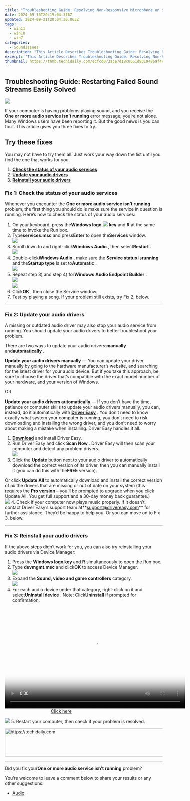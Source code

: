 ```yaml
---
title: "Troubleshooting Guide: Resolving Non-Responsive Microphone on SteelSeries Arctis Prime Headset"
date: 2024-09-16T20:19:04.376Z
updated: 2024-09-21T20:04:30.063Z
tags:
  - win11
  - win10
  - win7
categories:
  - SoundIssues
description: "This Article Describes Troubleshooting Guide: Resolving Non-Responsive Microphone on SteelSeries Arctis Prime Headset"
excerpt: "This Article Describes Troubleshooting Guide: Resolving Non-Responsive Microphone on SteelSeries Arctis Prime Headset"
thumbnail: https://thmb.techidaily.com/ecfcd073ace7d18c0661d93194869f4c69c9a93b7f7e0b0c3bf6cf212d7d6071.jpg
---
```


## Troubleshooting Guide: Restarting Failed Sound Streams Easily Solved

![](https://images.drivereasy.com/wp-content/uploads/2018/11/img_5bfa8e3647763.jpg)

 If your computer is having problems playing sound, and you receive the **One or more audio service isn’t running** error message, you’re not alone. Many Windows users have been reporting it. But the good news is you can fix it. This article gives you three fixes to try…

## Try these fixes

 You may not have to try them all. Just work your way down the list until you find the one that works for you.

1. [**Check the status of your audio services**](https://tools.techidaily.com/drivereasy/download/)
2. [**Update your audio drivers**](https://tools.techidaily.com/drivereasy/download/)
3. [**Reinstall your audio drivers**](https://tools.techidaily.com/drivereasy/download/)

### Fix 1: Check the status of your audio services

 Whenever you encounter the **One or more audio service isn’t running** problem, the first thing you should do is make sure the service in question is running. Here’s how to check the status of your audio services:

1. On your keyboard, press the**Windows logo** ![](https://images.drivereasy.com/wp-content/uploads/2018/08/img_5b7b8ac86a6f5.png) **key** and **R** at the same time to invoke the Run box.
2. Type**services.msc** and press**Enter** to open the**Services** window.  
![](https://images.drivereasy.com/wp-content/uploads/2018/09/img_5b9f60971b1b9.png)
3. Scroll down to and right-click**Windows Audio** , then select**Restart** .  
![](https://images.drivereasy.com/wp-content/uploads/2018/09/img_5ba1f04b48d3d.jpg)
4. Double-click**Windows Audio** , make sure the **Service status** is**running** and the**Startup type** is set to**Automatic** .  
![](https://images.drivereasy.com/wp-content/uploads/2018/09/img_5ba1f0d59e995.jpg)
5. Repeat step 3) and step 4) for**Windows Audio Endpoint Builder** .  
![](https://images.drivereasy.com/wp-content/uploads/2018/09/img_5ba1f2e4d5191.jpg)  
![](https://images.drivereasy.com/wp-content/uploads/2018/09/img_5ba1f2290c014.jpg)
6. Click**OK** , then close the Service window.
7. Test by playing a song. If your problem still exists, try Fix 2, below.

---

### Fix 2: Update your audio drivers

 A missing or outdated audio driver may also stop your audio service from running. You should update your audio drivers to better troubleshoot your problem.

 There are two ways to update your audio drivers:**manually** and**automatically** .

**Update your audio drivers manually** — You can update your driver manually by going to the hardware manufacturer’s website, and searching for the latest driver for your audio device. But if you take this approach, be sure to choose the driver that’s compatible with the exact model number of your hardware, and your version of Windows.

OR

**Update your audio drivers automatically** — If you don’t have the time, patience or computer skills to update your audio drivers manually, you can, instead, do it automatically with **[Driver Easy](https://tools.techidaily.com/drivereasy/download/)**  . You don’t need to know exactly what system your computer is running, you don’t need to risk downloading and installing the wrong driver, and you don’t need to worry about making a mistake when installing. Driver Easy handles it all.

1. **[Download](https://tools.techidaily.com/drivereasy/download/)**  and install Driver Easy.
2. Run Driver Easy and click **Scan Now** . Driver Easy will then scan your computer and detect any problem drivers.  
![](https://images.drivereasy.com/wp-content/uploads/2018/09/img_5ba1fc67e2400.jpg)
3. Click the **Update** button next to your audio driver to automatically download the correct version of its driver, then you can manually install it (you can do this with the**FREE** version).  

 Or click **Update All** to automatically download and install the correct version of _all_ the drivers that are missing or out of date on your system (this requires the **[Pro version](https://tools.techidaily.com/drivereasy/download/)**  – you’ll be prompted to upgrade when you click Update All. You get full support and a 30-day money back guarantee.)  
![](https://images.drivereasy.com/wp-content/uploads/2018/10/img_5bc075f35e6b9.jpg)
4. Check if your computer now plays music properly. If it doesn’t, contact Driver Easy’s support team at**<support@drivereasy.com>** for further assistance. They’d be happy to help you. Or you can move on to Fix 3, below.

---

### Fix 3: Reinstall your audio drivers

 If the above steps didn’t work for you, you can also try reinstalling your audio drivers via Device Manager:

1. Press the **Windows logo key** and **R** simultaneously to open the Run box.
2. Type **devmgmt.msc** and click**OK** to access Device Manager.  
![](https://images.drivereasy.com/wp-content/uploads/2018/09/img_5ba1f6f812df0.png)
3. Expand the **Sound, video and game controllers** category.  
![](https://images.drivereasy.com/wp-content/uploads/2018/09/img_5ba1f7aec80f7.jpg)
4. For each audio device under that category, right-click on it and select**Uninstall device** . Note: Click**Uninstall** if prompted for confirmation.  

<!-- affiliate ads begin -->
<span id="1160850">
					<video width="576" height="324" style="cursor:pointer"
           poster="//a.impactradius-go.com/display-clicktoplayimage/1160850.png"
           onclick="if(!this.playClicked){this.play();this.setAttribute('controls',true);this.playClicked=true;}">
	   <source src="//a.impactradius-go.com/display-ad/14559-1160850">
	   <img src="//a.impactradius-go.com/display-clicktoplayimage/1160850.png" style="border: none; height: 100%; width: 100%; object-fit: contain">
	</video>
	<div style="width:360px;text-align:center"><a href="javascript:window.open(decodeURIComponent('https%3A%2F%2Fpropmoneyinc.pxf.io%2Fc%2F5597632%2F1160850%2F14559'), '_blank');void(0);">Click here</a></div>
</span>
<img height="0" width="0" src="https://imp.pxf.io/i/5597632/1160850/14559" style="position:absolute;visibility:hidden;" border="0" />
<!-- affiliate ads end -->

![](https://images.drivereasy.com/wp-content/uploads/2018/09/img_5ba1f91648965.png)
5. Restart your computer, then check if your problem is resolved.

<!-- affiliate ads begin -->
<a href="https://appsumo.8odi.net/c/5597632/2087389/7443" target="_top" id="2087389">
  <img src="//a.impactradius-go.com/display-ad/7443-2087389" border="0" alt="https://techidaily.com" width="728" height="90"/>
</a>
<img height="0" width="0" src="https://appsumo.8odi.net/i/5597632/2087389/7443" style="position:absolute;visibility:hidden;" border="0" />
<!-- affiliate ads end -->

---

 Did you fix your**One or more audio service isn’t running**  problem?

 You’re welcome to leave a comment below to share your results or any other suggestions.

* [Audio](https://tools.techidaily.com/drivereasy/download/)

<ins class="adsbygoogle"
     style="display:block"
     data-ad-format="autorelaxed"
     data-ad-client="ca-pub-7571918770474297"
     data-ad-slot="1223367746"></ins>

<ins class="adsbygoogle"
     style="display:block"
     data-ad-client="ca-pub-7571918770474297"
     data-ad-slot="8358498916"
     data-ad-format="auto"
     data-full-width-responsive="true"></ins>



